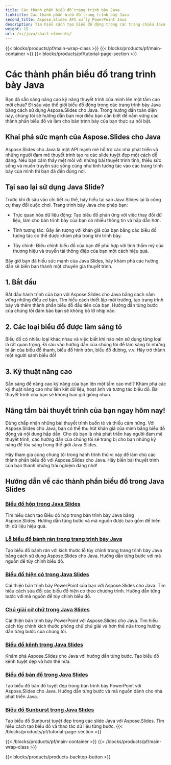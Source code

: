 ```yaml
---
title: Các thành phần biểu đồ trang trình bày Java
linktitle: Các thành phần biểu đồ trang trình bày Java
second_title: Aspose.Slides API xử lý PowerPoint Java
description: Tìm hiểu cách tạo biểu đồ động trong các trang chiếu Java bằng Aspose.Slides cho Java với các hướng dẫn toàn diện của chúng tôi. Hãy nâng cao kỹ năng thuyết trình của bạn ngay hôm nay!
weight: 15
url: /vi/java/chart-elements/
---
```


{{< blocks/products/pf/main-wrap-class >}}
{{< blocks/products/pf/main-container >}}
{{< blocks/products/pf/tutorial-page-section >}}

# Các thành phần biểu đồ trang trình bày Java


Bạn đã sẵn sàng nâng cao kỹ năng thuyết trình của mình lên một tầm cao mới chưa? Đi sâu vào thế giới biểu đồ động trong các trang trình bày Java bằng cách sử dụng Aspose.Slides cho Java. Trong hướng dẫn toàn diện này, chúng tôi sẽ hướng dẫn bạn mọi điều bạn cần biết để nắm vững các thành phần biểu đồ và làm cho bản trình bày của bạn thực sự nổi bật.

## Khai phá sức mạnh của Aspose.Slides cho Java

Aspose.Slides cho Java là một API mạnh mẽ hỗ trợ các nhà phát triển và những người đam mê thuyết trình tạo ra các slide tuyệt đẹp một cách dễ dàng. Nếu bạn cảm thấy mệt mỏi với những bài thuyết trình tĩnh, thiếu sức sống và muốn truyền sức sống cũng như tính tương tác vào các trang trình bày của mình thì bạn đã đến đúng nơi.

## Tại sao lại sử dụng Java Slide?

Trước khi đi sâu vào chi tiết cụ thể, hãy hiểu tại sao Java Slides lại là công cụ thay đổi cuộc chơi. Trang trình bày Java cho phép bạn:

- Trực quan hóa dữ liệu động: Tạo biểu đồ phản ứng với việc thay đổi dữ liệu, làm cho bản trình bày của bạn có nhiều thông tin và hấp dẫn hơn.

- Tính tương tác: Gây ấn tượng với khán giả của bạn bằng các biểu đồ tương tác có thể được khám phá trong khi trình bày.

- Tùy chỉnh: Điều chỉnh biểu đồ của bạn để phù hợp với tính thẩm mỹ của thương hiệu và truyền tải thông điệp của bạn một cách hiệu quả.

Bây giờ bạn đã hiểu sức mạnh của Java Slides, hãy khám phá các hướng dẫn sẽ biến bạn thành một chuyên gia thuyết trình.

## 1. Bắt đầu

Bắt đầu hành trình của bạn với Aspose.Slides cho Java bằng cách nắm vững những điều cơ bản. Tìm hiểu cách thiết lập môi trường, tạo trang trình bày và thêm thành phần biểu đồ đầu tiên của bạn. Hướng dẫn từng bước của chúng tôi đảm bảo bạn sẽ không bỏ lỡ nhịp nào.

## 2. Các loại biểu đồ được làm sáng tỏ

Biểu đồ có nhiều loại khác nhau và việc biết khi nào nên sử dụng từng loại là rất quan trọng. Đi sâu vào hướng dẫn của chúng tôi để làm sáng tỏ những bí ẩn của biểu đồ thanh, biểu đồ hình tròn, biểu đồ đường, v.v. Hãy trở thành một người sành biểu đồ!

## 3. Kỹ thuật nâng cao

Sẵn sàng để nâng cao kỹ năng của bạn lên một tầm cao mới? Khám phá các kỹ thuật nâng cao như liên kết dữ liệu, hoạt ảnh và tương tác biểu đồ. Bài thuyết trình của bạn sẽ không bao giờ giống nhau.

## Nâng tầm bài thuyết trình của bạn ngay hôm nay!

Đừng chấp nhận những bài thuyết trình buồn tẻ và thiếu cảm hứng. Với Aspose.Slides cho Java, bạn có thể thu hút khán giả của mình bằng biểu đồ động và nội dung hấp dẫn. Cho dù bạn là nhà phát triển hay người đam mê thuyết trình, các hướng dẫn của chúng tôi sẽ trang bị cho bạn những kỹ năng để tỏa sáng trong thế giới Java Slides.

Hãy tham gia cùng chúng tôi trong hành trình thú vị này để làm chủ các thành phần biểu đồ với Aspose.Slides cho Java. Hãy biến bài thuyết trình của bạn thành những trải nghiệm đáng nhớ!
## Hướng dẫn về các thành phần biểu đồ trong Java Slides
### [Biểu đồ hộp trong Java Slides](./box-chart-java-slides/)
Tìm hiểu cách tạo Biểu đồ hộp trong bản trình bày Java bằng Aspose.Slides. Hướng dẫn từng bước và mã nguồn được bao gồm để hiển thị dữ liệu hiệu quả.
### [Lỗ biểu đồ bánh rán trong trang trình bày Java](./doughnut-chart-hole-java-slides/)
Tạo biểu đồ bánh rán với kích thước lỗ tùy chỉnh trong trang trình bày Java bằng cách sử dụng Aspose.Slides cho Java. Hướng dẫn từng bước với mã nguồn để tùy chỉnh biểu đồ.
### [Biểu đồ hiện có trong Java Slides](./existing-chart-java-slides/)
Cải thiện bản trình bày PowerPoint của bạn với Aspose.Slides cho Java. Tìm hiểu cách sửa đổi các biểu đồ hiện có theo chương trình. Hướng dẫn từng bước với mã nguồn để tùy chỉnh biểu đồ.
### [Chú giải cỡ chữ trong Java Slides](./font-size-legend-java-slides/)
Cải thiện bản trình bày PowerPoint với Aspose.Slides cho Java. Tìm hiểu cách tùy chỉnh kích thước phông chữ chú giải và hơn thế nữa trong hướng dẫn từng bước của chúng tôi.
### [Biểu đồ kênh trong Java Slides](./funnel-chart-java-slides/)
Khám phá Aspose.Slides cho Java với hướng dẫn từng bước. Tạo biểu đồ kênh tuyệt đẹp và hơn thế nữa.
### [Biểu đồ bản đồ trong Java Slides](./map-chart-java-slides/)
Tạo biểu đồ bản đồ tuyệt đẹp trong bản trình bày PowerPoint với Aspose.Slides cho Java. Hướng dẫn từng bước và mã nguồn dành cho nhà phát triển Java.
### [Biểu đồ Sunburst trong Java Slides](./sunburst-chart-java-slides/)
Tạo biểu đồ Sunburst tuyệt đẹp trong các slide Java với Aspose.Slides. Tìm hiểu cách tạo biểu đồ và thao tác dữ liệu từng bước.
{{< /blocks/products/pf/tutorial-page-section >}}

{{< /blocks/products/pf/main-container >}}
{{< /blocks/products/pf/main-wrap-class >}}

{{< blocks/products/products-backtop-button >}}
